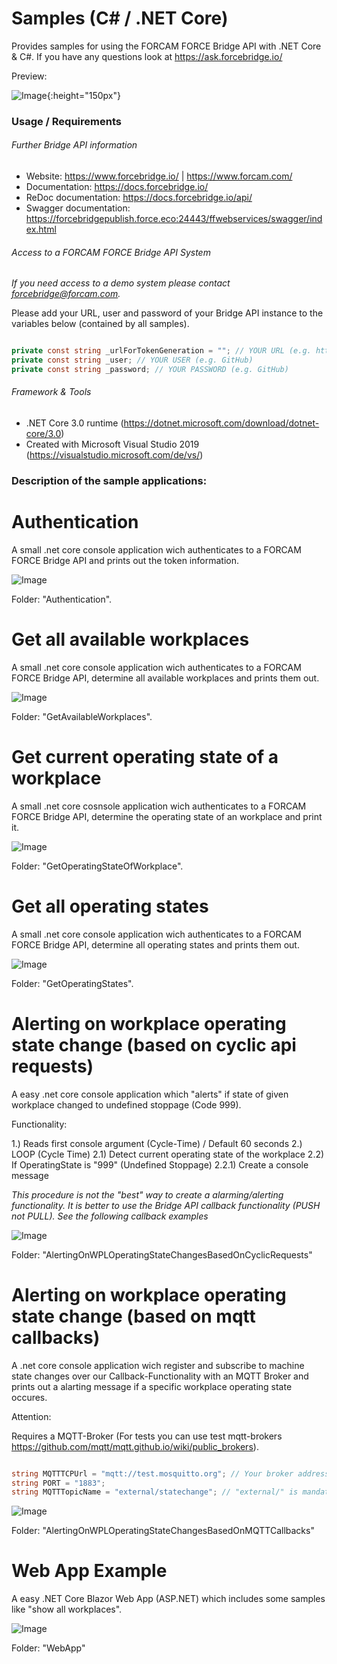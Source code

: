 # Samples (C# / .NET Core)

Provides samples for using the FORCAM FORCE Bridge API with .NET Core & C#.
If you have any questions look at https://ask.forcebridge.io/

Preview:

![Image](../master/WebAppSmallGif.gif){:height="150px"}

### Usage / Requirements

###### Further Bridge API information

* Website: https://www.forcebridge.io/ | https://www.forcam.com/
* Documentation: https://docs.forcebridge.io/
* ReDoc documentation: https://docs.forcebridge.io/api/
* Swagger documentation: https://forcebridgepublish.force.eco:24443/ffwebservices/swagger/index.html

###### Access to a FORCAM FORCE Bridge API System

_If you need access to a demo system please contact forcebridge@forcam.com._

Please add your URL, user and password of your Bridge API instance to the variables below (contained by all samples).

```csharp

private const string _urlForTokenGeneration = ""; // YOUR URL (e.g. https://virtualfactory.force.eco:24443/ffwebservices/)
private const string _user; // YOUR USER (e.g. GitHub)
private const string _password; // YOUR PASSWORD (e.g. GitHub)

```

###### Framework & Tools

* .NET Core 3.0 runtime (https://dotnet.microsoft.com/download/dotnet-core/3.0)
* Created with Microsoft Visual Studio 2019 (https://visualstudio.microsoft.com/de/vs/)

### Description of the sample applications:

# Authentication

A small .net core console application wich authenticates to a FORCAM FORCE Bridge API and prints out the token information.

![Image](../master/AuthenticationImage.JPG)

Folder: "Authentication".

# Get all available workplaces

A small .net core console application wich authenticates to a FORCAM FORCE Bridge API, determine all available workplaces and prints them out.

![Image](../master/GetAvailableWorkplacesGif.gif)

Folder: "GetAvailableWorkplaces".

# Get current operating state of a workplace

A small .net core cosnsole application wich authenticates to a FORCAM FORCE Bridge API, determine the operating state of an workplace and print it.

![Image](../master/GetOperatingStateOfWorkplaceGif.gif)

Folder: "GetOperatingStateOfWorkplace".

# Get all operating states

A small .net core console application wich authenticates to a FORCAM FORCE Bridge API, determine all operating states and prints them out.

![Image](../master/GetOperatingStatesGif.gif)

Folder: "GetOperatingStates".

# Alerting on workplace operating state change (based on cyclic api requests)

A easy .net core console application which "alerts" if state of given workplace changed to undefined stoppage (Code 999).

Functionality:

1.) Reads first console argument (Cycle-Time) / Default 60 seconds
2.) LOOP (Cycle Time)
2.1) Detect current operating state of the workplace
2.2) If OperatingState is "999" (Undefined Stoppage)
2.2.1) Create a console message

_This procedure is not the "best" way to create a alarming/alerting functionality._
_It is better to use the Bridge API callback functionality (PUSH not PULL)._
_See the following callback examples_

![Image](../master/AlertingOnWPLOperatingStateChangesBasedOnCyclicRequestsGif.gif)

Folder: "AlertingOnWPLOperatingStateChangesBasedOnCyclicRequests"

# Alerting on workplace operating state change (based on mqtt callbacks)

A .net core console application wich register and subscribe to machine state changes over our Callback-Functionality with an MQTT Broker and prints out a alarting message if a specific workplace operating state occures.

Attention: 

Requires a MQTT-Broker 
(For tests you can use test mqtt-brokers https://github.com/mqtt/mqtt.github.io/wiki/public_brokers).

```csharp

string MQTTTCPUrl = "mqtt://test.mosquitto.org"; // Your broker address
string PORT = "1883";
string MQTTTopicName = "external/statechange"; // "external/" is mandatory

```
![Image](../master/AlertingOnWPLOperatingStateChangesBasedOnMQTTCallbacksGif.gif)

Folder: "AlertingOnWPLOperatingStateChangesBasedOnMQTTCallbacks"

# Web App Example

A easy .NET Core Blazor Web App (ASP.NET) which includes some samples like "show all workplaces".

![Image](../master/WebAppGif.gif)

Folder: "WebApp"
